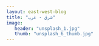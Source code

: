 ```yaml
---
layout: east-west-blog
title: "شرق - غرب"
image:
   header: "unsplash_1.jpg"
   thumb: "unsplash_6_thumb.jpg"
---
```


